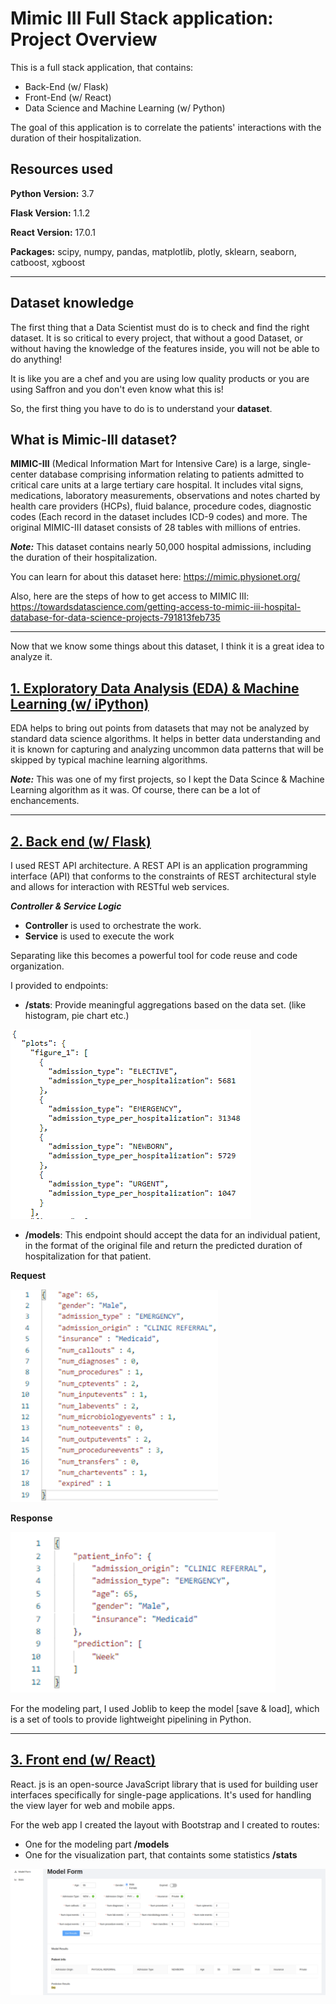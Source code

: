 # Mimic III Full Stack application: Project Overview
This is a full stack application, that contains: 
* Back-End (w/ Flask) 
* Front-End (w/ React) 
* Data Science and Machine Learning (w/ Python)  
 
The goal of this application is to correlate the patients' interactions with the duration of their hospitalization.

## Resources used

**Python Version:** 3.7

**Flask Version:** 1.1.2

**React Version:** 17.0.1

**Packages:** scipy, numpy, pandas, matplotlib, plotly, sklearn, seaborn, catboost, xgboost

--------------------------------------------------------------------------------------------------------------------------------------------------------------------------------
## Dataset knowledge

The first thing that a Data Scientist must do is to check and find the right dataset. It is so critical to every project, that without a good Dataset, or without having the knowledge of the features inside, you will not be able to do anything! 

It is like you are a chef and you are using low quality products or you are using Saffron and you don't even know what this is!

So, the first thing you have to do is to understand your **dataset**.

## What is Mimic-III dataset?

**MIMIC-III** (Medical Information Mart for Intensive Care) is a large, single-center database comprising information relating to patients admitted to critical care units at a large tertiary care hospital. It includes vital signs, medications, laboratory measurements, observations and notes charted by health care providers (HCPs), fluid balance, procedure codes, diagnostic codes (Each record in the dataset includes ICD-9 codes) and more. The original MIMIC-III dataset consists of 28 tables with millions of entries.

***Note:*** This dataset contains nearly 50,000 hospital admissions, including the duration of their hospitalization.

You can learn for about this dataset here: https://mimic.physionet.org/

Also, here are the steps of how to get access to MIMIC III: https://towardsdatascience.com/getting-access-to-mimic-iii-hospital-database-for-data-science-projects-791813feb735

-------------------------------------------------------------------------------------------------------------------------------------------------------------------------------

Now that we know some things about this dataset, I think it is a great idea to analyze it.

## [1. Exploratory Data Analysis (EDA) & Machine Learning (w/ iPython)](https://github.com/StamKavid/Mimic_III_full_stack_application/tree/main/DataScience_part)

EDA helps to bring out points from datasets that may not be analyzed by standard data science algorithms. It helps in better data understanding and it is known for capturing and analyzing uncommon data patterns that will be skipped by typical machine learning algorithms.

***Note:*** This was one of my first projects, so I kept the Data Scince & Machine Learning algorithm as it was. Of course, there can be a lot of enchancements.

-------------------------------------------------------------------------------------------------------------------------------------------------------------------------------

## [2. Back end (w/ Flask)](https://github.com/StamKavid/Mimic_III_full_stack_application/tree/main/API)

I used REST API architecture. A REST API is an application programming interface (API) that conforms to the constraints of REST architectural style and allows for interaction with RESTful web services.

***Controller & Service Logic***

- **Controller** is used to orchestrate the work.
- **Service** is used to execute the work

Separating like this becomes a powerful tool for code reuse and code organization. 

I provided to endpoints:

- **/stats**: Provide meaningful aggregations based on the data set. (like histogram, pie chart etc.)

![](https://github.com/StamKavid/Mimic_III_full_stack_application/blob/main/Images/JSON%20data.png)

- **/models**: This endpoint should accept the data for an individual patient, in the format of the original file and return the predicted duration of hospitalization for that patient.

**Request**

![](https://github.com/StamKavid/Mimic_III_full_stack_application/blob/main/Images/Request%20to%20Postman.png)

**Response**

![](https://github.com/StamKavid/Mimic_III_full_stack_application/blob/main/Images/Response%20to%20Postman.png)

For the modeling part, I used Joblib to keep the model [save & load], which is a set of tools to provide lightweight pipelining in Python.

-------------------------------------------------------------------------------------------------------------------------------------------------------------------------------

## [3. Front end (w/ React)](https://github.com/StamKavid/Mimic_III_full_stack_application/tree/main/Web_app)

React. js is an open-source JavaScript library that is used for building user interfaces specifically for single-page applications. It's used for handling the view layer for web and mobile apps. 

For the web app I created the layout with Bootstrap and I created to routes: 

- One for the modeling part **/models** 
- One for the visualization part, that containts some statistics **/stats**

![](https://github.com/StamKavid/Mimic_III_full_stack_application/blob/main/Images/Front%20end%20-%20Web%20app.png)
